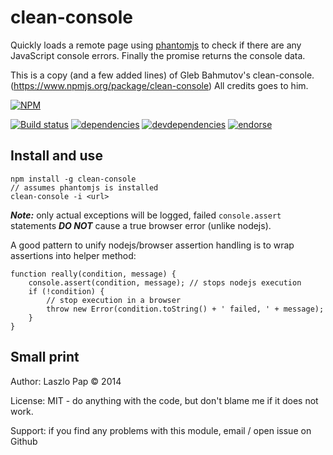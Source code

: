 # clean-console

Quickly loads a remote page using [phantomjs](http://phantomjs.org/)
to check if there are any JavaScript console errors. Finally the promise returns the console data.


This is a copy (and a few added lines) of Gleb Bahmutov's clean-console.(https://www.npmjs.org/package/clean-console)
All credits goes to him.



[![NPM][clean-console-icon]][clean-console-url]

[![Build status][clean-console-ci-image]][clean-console-ci-url]
[![dependencies][clean-console-dependencies-image]][clean-console-dependencies-url]
[![devdependencies][clean-console-devdependencies-image]][clean-console-devdependencies-url]
[![endorse][endorse-image]][endorse-url]

## Install and use

    npm install -g clean-console
    // assumes phantomjs is installed
    clean-console -i <url>

***Note:*** only actual exceptions will be logged, failed `console.assert` statements ***DO NOT***
cause a true browser error (unlike nodejs).

A good pattern to unify nodejs/browser assertion handling
is to wrap assertions into helper method:

    function really(condition, message) {
        console.assert(condition, message); // stops nodejs execution
        if (!condition) {
            // stop execution in a browser
            throw new Error(condition.toString() + ' failed, ' + message);
        }
    }


## Small print

Author: Laszlo Pap &copy; 2014

License: MIT - do anything with the code, but don't blame me if it does not work.

Support: if you find any problems with this module, email / open issue on Github

[clean-console-icon]: https://nodei.co/npm/clean-console.png?downloads=true
[clean-console-url]: https://npmjs.org/package/clean-console
[clean-console-ci-image]: https://travis-ci.org/bahmutov/clean-console.png?branch=master
[clean-console-ci-url]: https://travis-ci.org/bahmutov/clean-console
[clean-console-dependencies-image]: https://david-dm.org/bahmutov/clean-console.png
[clean-console-dependencies-url]: https://david-dm.org/bahmutov/clean-console
[clean-console-devdependencies-image]: https://david-dm.org/bahmutov/clean-console/dev-status.png
[clean-console-devdependencies-url]: https://david-dm.org/bahmutov/clean-console#info=devDependencies
[endorse-image]: https://api.coderwall.com/bahmutov/endorsecount.png
[endorse-url]: https://coderwall.com/bahmutov
